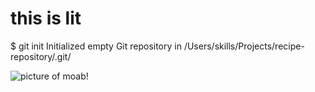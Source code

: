 # this is lit
$ git init
Initialized empty Git repository in /Users/skills/Projects/recipe-repository/.git/

![picture of moab!](https://github.com/user-attachments/assets/ae2982b2-0569-4ec6-95ce-e793adbb6053)
